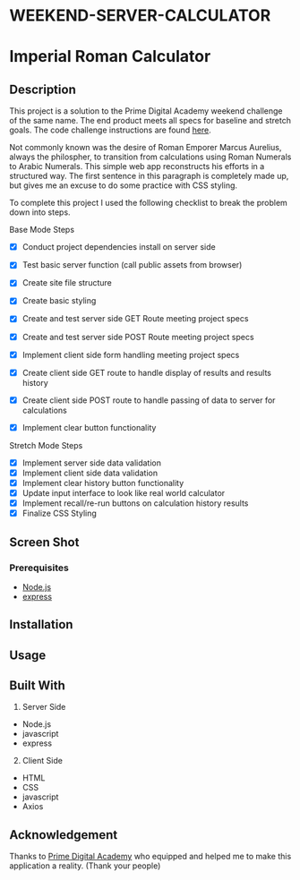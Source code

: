 # WEEKEND-SERVER-CALCULATOR
# Imperial Roman Calculator

## Description

<!-- _Duration: 3 days_ -->

This project is a solution to the Prime Digital Academy weekend challenge of the same name. The end product meets all specs for baseline and stretch goals. The code challenge instructions are found [here](./INSTRUCTIONS.md).

Not commonly known was the desire of Roman Emporer Marcus Aurelius, always the philospher, to transition from calculations using Roman Numerals to Arabic Numerals. This simple web app reconstructs his efforts in a structured way. The first sentence in this paragraph is completely made up, but gives me an excuse to do some practice with CSS styling.

To complete this project I used the following checklist to break the problem down into steps.

Base Mode Steps
- [x] Conduct project dependencies install on server side
- [x] Test basic server function (call public assets from browser)
- [x] Create site file structure
- [x] Create basic styling
- [x] Create and test server side GET Route meeting project specs
- [x] Create and test server side POST Route meeting project specs
- [x] Implement client side form handling meeting project specs
- [x] Create client side GET route to handle display of results and results history
- [x] Create client side POST route to handle passing of data to server for calculations
- [x] Implement clear button functionality


Stretch Mode Steps
- [x] Implement server side data validation
- [x] Implement client side data validation
- [x] Implement clear history button functionality
- [x] Update input interface to look like real world calculator
- [x] Implement recall/re-run buttons on calculation history results
- [x] Finalize CSS Styling
 
<!-- To achieve the stretch goal of adjusting the monthly total after removing an employee, I implemented a global array of employee objects keying on the ID (guaranteed to be unique) and salary.  That way whenever an employee was added or removed, an updated salary could be quickly computed at will from the existing array of employees.

The styling of the interface is heavily influenced by a J.R.R. Tolkien motif from the bad guys side. -->


## Screen Shot

<!-- ![demo1](./wsc-demo-1.png)
![demo2](./wsc-demo-2.png) -->

### Prerequisites

- [Node.js](https://nodejs.org/en/)
- [express](https://expressjs.com/)


## Installation
 
<!-- 1. Open up your editor of choice and run an `npm install`
2. Initiate the server using `node server/server.js`
3. navigate to host ip and port in browser (e.g. `127.0.0.1:5000`)
4. Enjoy!!! -->

## Usage
<!-- How does someone use this application? Tell a user story here.

1. To add an employee
  - Fill out fields in Add Employee form
  -  ID is a required alphanumeric field is enforced
  - Salary is a required positive number field and is enforced
  - Click the `Submit New Employee` button and a new record will appear in the table
2. To remove an employee
  - Click the `delete` button in the relevant table row and the employee will be removed
3. Total Monthly cost appears beneath the Employees table
  - This value automatically adjusts whenever an employee is removed or added
  - A warning will display if the monthly cost exceeds the budget of $20,000.00 -->

## Built With

1. Server Side
  - Node.js 
  - javascript
  - express
2. Client Side
  - HTML
  - CSS
  - javascript
  - Axios


## Acknowledgement
Thanks to [Prime Digital Academy](www.primeacademy.io) who equipped and helped me to make this application a reality. (Thank your people)

